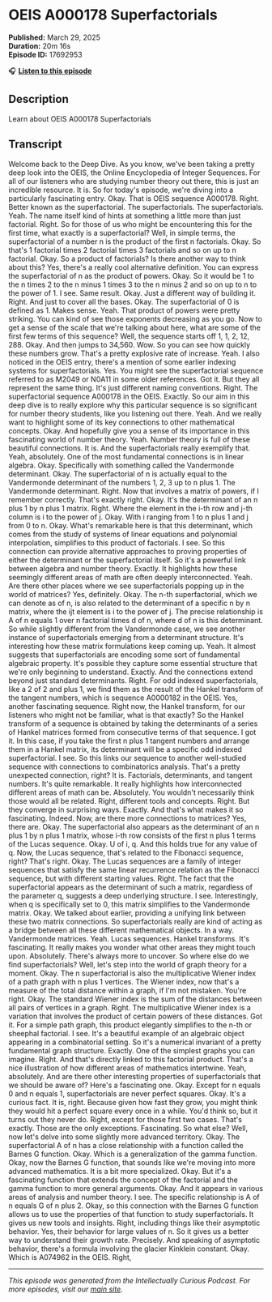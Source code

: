 # OEIS A000178 Superfactorials

**Published:** March 29, 2025  
**Duration:** 20m 16s  
**Episode ID:** 17692953

🎧 **[Listen to this episode](https://intellectuallycurious.buzzsprout.com/2529712/episodes/17692953-oeis-a000178-superfactorials)**

## Description

Learn about OEIS A000178 Superfactorials

## Transcript

Welcome back to the Deep Dive. As you know, we've been taking a pretty deep look into the OEIS, the Online Encyclopedia of Integer Sequences. For all of our listeners who are studying number theory out there, this is just an incredible resource. It is. So for today's episode, we're diving into a particularly fascinating entry. Okay. That is OEIS sequence A000178. Right. Better known as the superfactorial. The superfactorials. The superfactorials. Yeah. The name itself kind of hints at something a little more than just factorial. Right. So for those of us who might be encountering this for the first time, what exactly is a superfactorial? Well, in simple terms, the superfactorial of a number n is the product of the first n factorials. Okay. So that's 1 factorial times 2 factorial times 3 factorials and so on up to n factorial. Okay. So a product of factorials? Is there another way to think about this? Yes, there's a really cool alternative definition. You can express the superfactorial of n as the product of powers. Okay. So it would be 1 to the n times 2 to the n minus 1 times 3 to the n minus 2 and so on up to n to the power of 1. I see. Same result. Okay. Just a different way of building it. Right. And just to cover all the bases. Okay. The superfactorial of 0 is defined as 1. Makes sense. Yeah. That product of powers were pretty striking. You can kind of see those exponents decreasing as you go. Now to get a sense of the scale that we're talking about here, what are some of the first few terms of this sequence? Well, the sequence starts off 1, 1, 2, 12, 288. Okay. And then jumps to 34,560. Wow. So you can see how quickly these numbers grow. That's a pretty explosive rate of increase. Yeah. I also noticed in the OEIS entry, there's a mention of some earlier indexing systems for superfactorials. Yes. You might see the superfactorial sequence referred to as M2049 or N0A11 in some older references. Got it. But they all represent the same thing. It's just different naming conventions. Right. The superfactorial sequence A000178 in the OEIS. Exactly. So our aim in this deep dive is to really explore why this particular sequence is so significant for number theory students, like you listening out there. Yeah. And we really want to highlight some of its key connections to other mathematical concepts. Okay. And hopefully give you a sense of its importance in this fascinating world of number theory. Yeah. Number theory is full of these beautiful connections. It is. And the superfactorials really exemplify that. Yeah, absolutely. One of the most fundamental connections is in linear algebra. Okay. Specifically with something called the Vandermonde determinant. Okay. The superfactorial of n is actually equal to the Vandermonde determinant of the numbers 1, 2, 3 up to n plus 1. The Vandermonde determinant. Right. Now that involves a matrix of powers, if I remember correctly. That's exactly right. Okay. It's the determinant of an n plus 1 by n plus 1 matrix. Right. Where the element in the i-th row and j-th column is i to the power of j. Okay. With i ranging from 1 to n plus 1 and j from 0 to n. Okay. What's remarkable here is that this determinant, which comes from the study of systems of linear equations and polynomial interpolation, simplifies to this product of factorials. I see. So this connection can provide alternative approaches to proving properties of either the determinant or the superfactorial itself. So it's a powerful link between algebra and number theory. Exactly. It highlights how these seemingly different areas of math are often deeply interconnected. Yeah. Are there other places where we see superfactorials popping up in the world of matrices? Yes, definitely. Okay. The n-th superfactorial, which we can denote as of n, is also related to the determinant of a specific n by n matrix, where the ijt element is i to the power of j. The precise relationship is A of n equals 1 over n factorial times d of n, where d of n is this determinant. So while slightly different from the Vandermonde case, we see another instance of superfactorials emerging from a determinant structure. It's interesting how these matrix formulations keep coming up. Yeah. It almost suggests that superfactorials are encoding some sort of fundamental algebraic property. It's possible they capture some essential structure that we're only beginning to understand. Exactly. And the connections extend beyond just standard determinants. Right. For odd indexed superfactorials, like a 2 of 2 and plus 1, we find them as the result of the Hankel transform of the tangent numbers, which is sequence A0000182 in the OEIS. Yes, another fascinating sequence. Right now, the Hankel transform, for our listeners who might not be familiar, what is that exactly? So the Hankel transform of a sequence is obtained by taking the determinants of a series of Hankel matrices formed from consecutive terms of that sequence. I got it. In this case, if you take the first n plus 1 tangent numbers and arrange them in a Hankel matrix, its determinant will be a specific odd indexed superfactorial. I see. So this links our sequence to another well-studied sequence with connections to combinatorics analysis. That's a pretty unexpected connection, right? It is. Factorials, determinants, and tangent numbers. It's quite remarkable. It really highlights how interconnected different areas of math can be. Absolutely. You wouldn't necessarily think those would all be related. Right, different tools and concepts. Right. But they converge in surprising ways. Exactly. And that's what makes it so fascinating. Indeed. Now, are there more connections to matrices? Yes, there are. Okay. The superfactorial also appears as the determinant of an n plus 1 by n plus 1 matrix, whose i-th row consists of the first n plus 1 terms of the Lucas sequence. Okay. U of i, q. And this holds true for any value of q. Now, the Lucas sequence, that's related to the Fibonacci sequence, right? That's right. Okay. The Lucas sequences are a family of integer sequences that satisfy the same linear recurrence relation as the Fibonacci sequence, but with different starting values. Right. The fact that the superfactorial appears as the determinant of such a matrix, regardless of the parameter q, suggests a deep underlying structure. I see. Interestingly, when q is specifically set to 0, this matrix simplifies to the Vandermonde matrix. Okay. We talked about earlier, providing a unifying link between these two matrix connections. So superfactorials really are kind of acting as a bridge between all these different mathematical objects. In a way. Vandermonde matrices. Yeah. Lucas sequences. Hankel transforms. It's fascinating. It really makes you wonder what other areas they might touch upon. Absolutely. There's always more to uncover. So where else do we find superfactorials? Well, let's step into the world of graph theory for a moment. Okay. The n superfactorial is also the multiplicative Wiener index of a path graph with n plus 1 vertices. The Wiener index, now that's a measure of the total distance within a graph, if I'm not mistaken. You're right. Okay. The standard Wiener index is the sum of the distances between all pairs of vertices in a graph. Right. The multiplicative Wiener index is a variation that involves the product of certain powers of these distances. Got it. For a simple path graph, this product elegantly simplifies to the n-th or sheephal factorial. I see. It's a beautiful example of an algebraic object appearing in a combinatorial setting. So it's a numerical invariant of a pretty fundamental graph structure. Exactly. One of the simplest graphs you can imagine. Right. And that's directly linked to this factorial product. That's a nice illustration of how different areas of mathematics intertwine. Yeah, absolutely. And are there other interesting properties of superfactorials that we should be aware of? Here's a fascinating one. Okay. Except for n equals 0 and n equals 1, superfactorials are never perfect squares. Okay. It's a curious fact. It is, right. Because given how fast they grow, you might think they would hit a perfect square every once in a while. You'd think so, but it turns out they never do. Right, except for those first two cases. That's exactly. Those are the only exceptions. Fascinating. So what else? Well, now let's delve into some slightly more advanced territory. Okay. The superfactorial A of n has a close relationship with a function called the Barnes G function. Okay. Which is a generalization of the gamma function. Okay, now the Barnes G function, that sounds like we're moving into more advanced mathematics. It is a bit more specialized. Okay. But it's a fascinating function that extends the concept of the factorial and the gamma function to more general arguments. Okay. And it appears in various areas of analysis and number theory. I see. The specific relationship is A of n equals G of n plus 2. Okay, so this connection with the Barnes G function allows us to use the properties of that function to study superfactorials. It gives us new tools and insights. Right, including things like their asymptotic behavior. Yes, their behavior for large values of n. So it gives us a better way to understand their growth rate. Precisely. And speaking of asymptotic behavior, there's a formula involving the glacier Kinklein constant. Okay. Which is A074962 in the OEIS. Right,

---
*This episode was generated from the Intellectually Curious Podcast. For more episodes, visit our [main site](https://intellectuallycurious.buzzsprout.com).*
